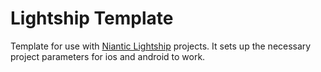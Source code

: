 # Lightship Template

Template for use with [Niantic Lightship](lightship.dev) projects.
It sets up the necessary project parameters for ios and android to work.
